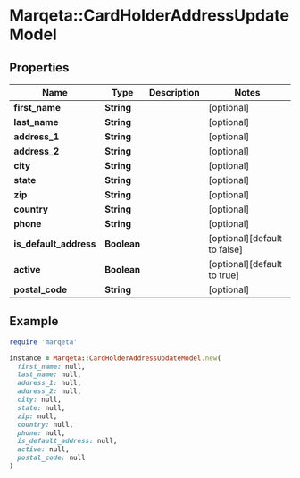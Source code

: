 # Marqeta::CardHolderAddressUpdateModel

## Properties

| Name | Type | Description | Notes |
| ---- | ---- | ----------- | ----- |
| **first_name** | **String** |  | [optional] |
| **last_name** | **String** |  | [optional] |
| **address_1** | **String** |  | [optional] |
| **address_2** | **String** |  | [optional] |
| **city** | **String** |  | [optional] |
| **state** | **String** |  | [optional] |
| **zip** | **String** |  | [optional] |
| **country** | **String** |  | [optional] |
| **phone** | **String** |  | [optional] |
| **is_default_address** | **Boolean** |  | [optional][default to false] |
| **active** | **Boolean** |  | [optional][default to true] |
| **postal_code** | **String** |  | [optional] |

## Example

```ruby
require 'marqeta'

instance = Marqeta::CardHolderAddressUpdateModel.new(
  first_name: null,
  last_name: null,
  address_1: null,
  address_2: null,
  city: null,
  state: null,
  zip: null,
  country: null,
  phone: null,
  is_default_address: null,
  active: null,
  postal_code: null
)
```

